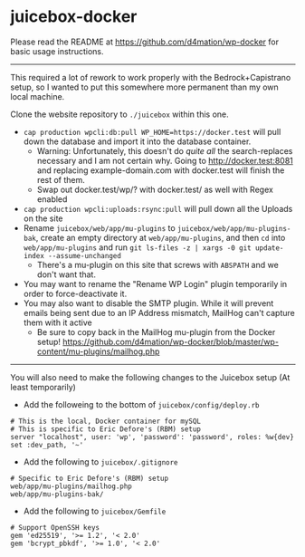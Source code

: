 # juicebox-docker

Please read the README at https://github.com/d4mation/wp-docker for basic usage instructions.

---

This required a lot of rework to work properly with the Bedrock+Capistrano setup, so I wanted to put this somewhere more permanent than my own local machine.

Clone the website repository to `./juicebox` within this one.

- `cap production wpcli:db:pull WP_HOME=https://docker.test` will pull down the database and import it into the database container.
    - Warning: Unfortunately, this doesn't do _quite all_ the search-replaces necessary and I am not certain why. Going to http://docker.test:8081 and replacing example-domain.com with docker.test will finish the rest of them.
    - Swap out docker.test/wp/? with docker.test/ as well with Regex enabled
- `cap production wpcli:uploads:rsync:pull` will pull down all the Uploads on the site
- Rename `juicebox/web/app/mu-plugins` to `juicebox/web/app/mu-plugins-bak`, create an empty directory at `web/app/mu-plugins`, and then `cd` into `web/app/mu-plugins` and run `git ls-files -z | xargs -0 git update-index --assume-unchanged`
    - There's a mu-plugin on this site that screws with `ABSPATH` and we don't want that.
- You may want to rename the "Rename WP Login" plugin temporarily in order to force-deactivate it.
- You may also want to disable the SMTP plugin. While it will prevent emails being sent due to an IP Address mismatch, MailHog can't capture them with it active
    - Be sure to copy back in the MailHog mu-plugin from the Docker setup! https://github.com/d4mation/wp-docker/blob/master/wp-content/mu-plugins/mailhog.php

---

You will also need to make the following changes to the Juicebox setup (At least temporarily)

- Add the followeing to the bottom of `juicebox/config/deploy.rb`
```
# This is the local, Docker container for mySQL
# This is specific to Eric Defore's (RBM) setup
server "localhost", user: 'wp', 'password': 'password', roles: %w{dev}
set :dev_path, '~'
```
- Add the following to `juicebox/.gitignore`
```
# Specific to Eric Defore's (RBM) setup
web/app/mu-plugins/mailhog.php
web/app/mu-plugins-bak/
```
- Add the following to `juicebox/Gemfile`
```
# Support OpenSSH keys
gem 'ed25519', '>= 1.2', '< 2.0'
gem 'bcrypt_pbkdf', '>= 1.0', '< 2.0'
```
